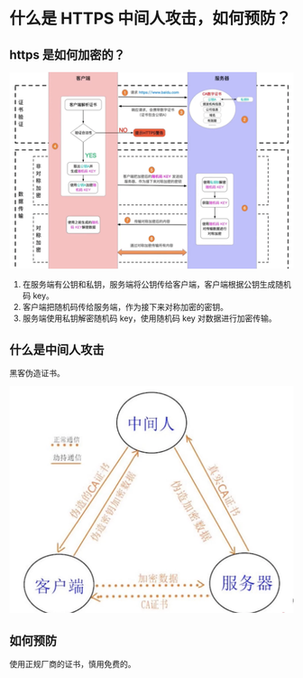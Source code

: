 # 什么是 HTTPS 中间人攻击，如何预防？

## https 是如何加密的？

![https加密过程](./images/https加密过程.png)

1. 在服务端有公钥和私钥，服务端将公钥传给客户端，客户端根据公钥生成随机码 key。
2. 客户端把随机码传给服务端，作为接下来对称加密的密钥。
3. 服务端使用私钥解密随机码 key，使用随机码 key 对数据进行加密传输。

## 什么是中间人攻击

黑客伪造证书。

![中间人攻击](./images/中间人攻击.png)

## 如何预防

使用正规厂商的证书，慎用免费的。